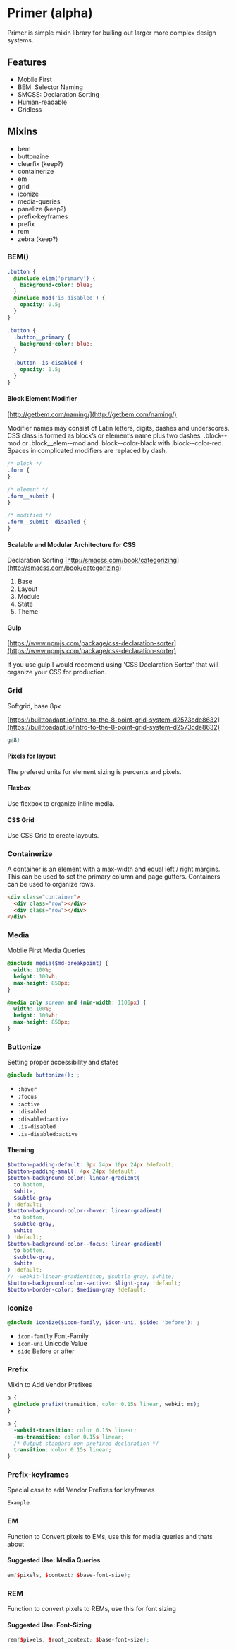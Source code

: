# Primer (alpha)

Primer is simple mixin library for builing out larger more complex design systems.

## Features

- Mobile First
- BEM: Selector Naming
- SMCSS: Declaration Sorting
- Human-readable
- Gridless

## Mixins

- bem
- buttonzine
- clearfix (keep?)
- containerize
- em
- grid
- iconize
- media-queries
- panelize (keep?)
- prefix-keyframes
- prefix
- rem
- zebra (keep?)

### BEM()

```scss
.button {
  @include elem('primary') {
    background-color: blue;
  }
  @include mod('is-disabled') {
    opacity: 0.5;
  }
}

.button {
  .button__primary {
    background-color: blue;
  }

  .button--is-disabled {
    opacity: 0.5;
  }
}
```

#### Block Element Modifier

[http://getbem.com/naming/](http://getbem.com/naming/)

Modifier names may consist of Latin letters, digits, dashes and
underscores. CSS class is formed as block’s or element’s name plus
two dashes: .block--mod or .block\_\_elem--mod and .block--color-black
with .block--color-red. Spaces in complicated modifiers are replaced by dash.

```css
/* block */
.form {
}

/* element */
.form__submit {
}

/* modified */
.form__submit--disabled {
}
```

#### Scalable and Modular Architecture for CSS

Declaration Sorting
[http://smacss.com/book/categorizing](http://smacss.com/book/categorizing)

1. Base
2. Layout
3. Module
4. State
5. Theme

#### Gulp

[https://www.npmjs.com/package/css-declaration-sorter](https://www.npmjs.com/package/css-declaration-sorter)

If you use gulp I would recomend using 'CSS Declaration Sorter' that will organize your CSS for production.

### Grid

Softgrid, base 8px

[https://builttoadapt.io/intro-to-the-8-point-grid-system-d2573cde8632](https://builttoadapt.io/intro-to-the-8-point-grid-system-d2573cde8632)

```css
g(8)

```

#### Pixels for layout

The prefered units for element sizing is percents and pixels.

#### Flexbox

Use flexbox to organize inline media.

#### CSS Grid

Use CSS Grid to create layouts.

### Containerize

A container is an element with a max-width and equal left / right margins. This can be used to set the primary column and page gutters. Containers can be used to organize rows.

```html
<div class="container">
  <div class="row"></div>
  <div class="row"></div>
</div>
```

### Media

Mobile First Media Queries

```scss
@include media($md-breakpoint) {
  width: 100%;
  height: 100vh;
  max-height: 850px;
}

@media only screen and (min-width: 1100px) {
  width: 100%;
  height: 100vh;
  max-height: 850px;
}
```

### Buttonize

Setting proper accessibility and states

```scss
@include buttonize(): ;
```

- `:hover`
- `:focus`
- `:active`
- `:disabled`
- `:disabled:active`
- `.is-disabled`
- `.is-disabled:active`

#### Theming

```scss
$button-padding-default: 9px 24px 10px 24px !default;
$button-padding-small: 4px 24px !default;
$button-background-color: linear-gradient(
  to bottom,
  $white,
  $subtle-gray
) !default;
$button-background-color--hover: linear-gradient(
  to bottom,
  $subtle-gray,
  $white
) !default;
$button-background-color--focus: linear-gradient(
  to bottom,
  $subtle-gray,
  $white
) !default;
// -webkit-linear-gradient(top, $subtle-gray, $white)
$button-background-color--active: $light-gray !default;
$button-border-color: $medium-gray !default;
```

### Iconize

```scss
@include iconize($icon-family, $icon-uni, $side: 'before'): ;
```

- `icon-family` Font-Family
- `icon-uni` Unicode Value
- `side` Before or after

### Prefix

Mixin to Add Vendor Prefixes

```scss
a {
  @include prefix(transition, color 0.15s linear, webkit ms);
}

a {
  -webkit-transition: color 0.15s linear;
  -ms-transition: color 0.15s linear;
  /* Output standard non-prefixed declaration */
  transition: color 0.15s linear;
}
```

### Prefix-keyframes

Special case to add Vendor Prefixes for keyframes

```scss
Example
```

### EM

Function to Convert pixels to EMs, use this for media queries and thats about

#### Suggested Use: Media Queries

```scss
em($pixels, $context: $base-font-size);

```

### REM

Function to convert pixels to REMs, use this for font sizing

#### Suggested Use: Font-Sizing

```scss
rem($pixels, $root_context: $base-font-size);

```
